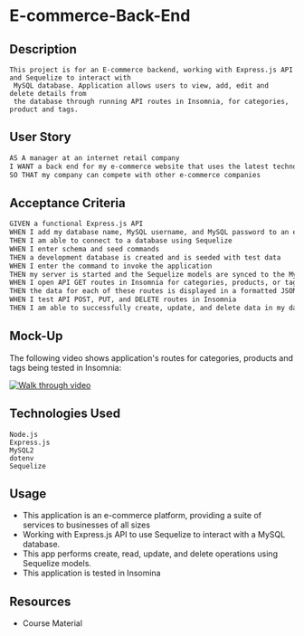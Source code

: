 # E-commerce-Back-End

## Description

```
This project is for an E-commerce backend, working with Express.js API and Sequelize to interact with
 MySQL database. Application allows users to view, add, edit and delete details from
 the database through running API routes in Insomnia, for categories, product and tags.

```

## User Story

```md
AS A manager at an internet retail company
I WANT a back end for my e-commerce website that uses the latest technologies
SO THAT my company can compete with other e-commerce companies
```

## Acceptance Criteria

```md
GIVEN a functional Express.js API
WHEN I add my database name, MySQL username, and MySQL password to an environment variable file
THEN I am able to connect to a database using Sequelize
WHEN I enter schema and seed commands
THEN a development database is created and is seeded with test data
WHEN I enter the command to invoke the application
THEN my server is started and the Sequelize models are synced to the MySQL database
WHEN I open API GET routes in Insomnia for categories, products, or tags
THEN the data for each of these routes is displayed in a formatted JSON
WHEN I test API POST, PUT, and DELETE routes in Insomnia
THEN I am able to successfully create, update, and delete data in my database
```

## Mock-Up

The following video shows application's routes for categories, products and tags being tested in Insomnia:

[![Walk through video](https://drive.google.com/file/d/1SR6vo_5f9NMagnOGYTEnXzUvZMLl08Hk/view.png)](https://drive.google.com/file/d/1SR6vo_5f9NMagnOGYTEnXzUvZMLl08Hk/view)

## Technologies Used

```
Node.js
Express.js
MySQL2
dotenv
Sequelize
```

## Usage

- This application is an e-commerce platform, providing a suite of services to businesses of all sizes
- Working with Express.js API to use Sequelize to interact with a MySQL database.
- This app performs create, read, update, and delete operations using Sequelize models.
- This application is tested in Insomina

## Resources

- Course Material

